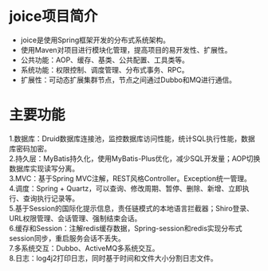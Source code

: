 # joice项目简介    
+ joice是使用Spring框架开发的分布式系统架构。
+ 使用Maven对项目进行模块化管理，提高项目的易开发性、扩展性。
+ 公共功能：AOP、缓存、基类、公共配置、工具类等。
+ 系统功能：权限控制、调度管理、分布式事务、RPC。
+ 扩展性：可动态扩展集群节点，节点之间通过Dubbo和MQ进行通信。

# 主要功能
1.数据库：Druid数据库连接池，监控数据库访问性能，统计SQL执行性能，数据库密码加密。    
2.持久层：MyBatis持久化，使用MyBatis-Plus优化，减少SQL开发量；AOP切换数据库实现读写分离。    
3.MVC：基于Spring MVC注解，REST风格Controller。Exception统一管理。    
4.调度：Spring + Quartz，可以查询、修改周期、暂停、删除、新增、立即执行、查询执行记录等。    
5.基于Session的国际化提示信息，责任链模式的本地语言拦截器；Shiro登录、URL权限管理、会话管理、强制结束会话。    
6.缓存和Session：注解redis缓存数据，Spring-session和redis实现分布式session同步，重启服务会话不丢失。    
7.多系统交互：Dubbo、ActiveMQ多系统交互。    
8.日志：log4j2打印日志，同时基于时间和文件大小分割日志文件。

